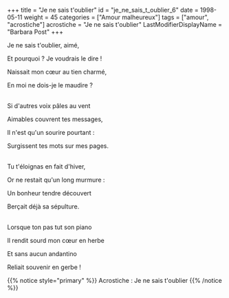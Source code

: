 +++
title = "Je ne sais t'oublier"
id = "je_ne_sais_t_oublier_6"
date = 1998-05-11
weight = 45
categories = ["Amour malheureux"]
tags = ["amour", "acrostiche"]
acrostiche = "Je ne sais t'oublier"
LastModifierDisplayName = "Barbara Post"
+++

Je ne sais t'oublier, aimé,

Et pourquoi ? Je voudrais le dire !

Naissait mon cœur au tien charmé,

En moi ne dois-je le maudire ?

 \
Si d'autres voix pâles au vent

Aimables couvrent tes messages,

Il n'est qu'un sourire pourtant :

Surgissent tes mots sur mes pages.

 \
Tu t'éloignas en fait d'hiver,

Or ne restait qu'un long murmure :

Un bonheur tendre découvert

Berçait déjà sa sépulture.

 \
Lorsque ton pas tut son piano

Il rendit sourd mon cœur en herbe

Et sans aucun andantino

Reliait souvenir en gerbe !

{{% notice style="primary" %}}
Acrostiche : Je ne sais t'oublier
{{% /notice %}}
